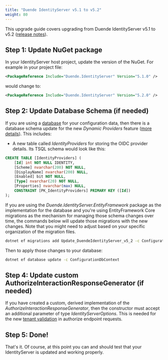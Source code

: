```yaml
---
title: "Duende IdentityServer v5.1 to v5.2"
weight: 80
---
```


This upgrade guide covers upgrading from Duende IdentityServer v5.1 to v5.2 ([release notes](https://github.com/DuendeSoftware/products/releases/tag/is%2F5.2.0)).

## Step 1: Update NuGet package

In your IdentityServer host project, update the version of the NuGet. 
For example in your project file:

```xml
<PackageReference Include="Duende.IdentityServer" Version="5.1.0" />
```

would change to: 

```xml
<PackageReference Include="Duende.IdentityServer" Version="5.2.0" />
```

## Step 2: Update Database Schema (if needed)

If you are using a [database](/identityserver/v5/data) for your configuration data, then there is a database schema update for the new *Dynamic Providers* feature ([more details](https://github.com/DuendeSoftware/IdentityServer/pull/188)).
This includes:

* A new table called *IdentityProviders* for storing the OIDC provider details. Its TSQL schema would look like this:

```sql
CREATE TABLE [IdentityProviders] (
    [Id] int NOT NULL IDENTITY,
    [Scheme] nvarchar(200) NOT NULL,
    [DisplayName] nvarchar(200) NULL,
    [Enabled] bit NOT NULL,
    [Type] nvarchar(20) NOT NULL,
    [Properties] nvarchar(max) NULL,
    CONSTRAINT [PK_IdentityProviders] PRIMARY KEY ([Id])
);
```

If you are using the *Duende.IdentityServer.EntityFramework* package as the implementation for the database and you're using EntityFramework Core migrations as the mechanism for managing those schema changes over time, the commands below will update those migrations with the new changes.
Note that you might need to adjust based on your specific organization of the migration files.

```bash
dotnet ef migrations add Update_DuendeIdentityServer_v5_2 -c ConfigurationDbContext -o Data/Migrations/IdentityServer/ConfigurationDb
```

Then to apply those changes to your database:

```bash
dotnet ef database update -c ConfigurationDbContext
```

## Step 4: Update custom AuthorizeInteractionResponseGenerator (if needed)

If you have created a custom, derived implementation of the *AuthorizeInteractionResponseGenerator*, then the constructor must accept an additional parameter of type *IdentityServerOptions*.
This is needed for the new [tenant validation](https://github.com/DuendeSoftware/IdentityServer/pull/197) in authorize endpoint requests.

## Step 5: Done!

That's it. Of course, at this point you can and should test that your IdentityServer is updated and working properly.
